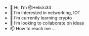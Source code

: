 - 👋 Hi, I’m @Heliski33
- 👀 I’m interested in networking, IOT
- 🌱 I’m currently learning crypto 
- 💞️ I’m looking to collaborate on ideas
- 📫 How to reach me ...

<!---
Heliski33/Heliski33 is a ✨ special ✨ repository because its `README.md` (this file) appears on your GitHub profile.
You can click the Preview link to take a look at your changes.
--->
